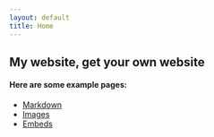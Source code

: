 ```yaml
---
layout: default
title: Home
---
```


## My website, get your own website


#### Here are some example pages:

- [Markdown](02-markdown-examples)
- [Images](03-images-examples)
- [Embeds](04-embeds-examples)
